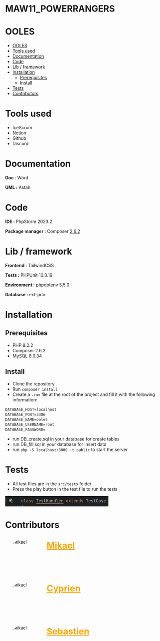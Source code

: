 # MAW11_POWERRANGERS
# OOLES

<!-- TOC -->
* [OOLES](#ooles)
* [Tools used](#tools-used)
* [Documentation](#documentation)
* [Code](#code)
* [Lib / framework](#lib--framework)
* [Installation](#installation)
  * [Prerequisites](#prerequisites)
  * [Install](#install)
* [Tests](#tests)
* [Contributors](#contributors)
<!-- TOC -->

# Tools used

- IceScrum
- Notion
- Github
- Discord

# Documentation

**Doc** : Word

**UML :** Astah

# Code

**IDE :** PhpStorm 2023.2

**Package manager :** Composer [2.6.2](https://getcomposer.org/download/)

# Lib / framework

**Frontend :** TailwindCSS

**Tests :** PHPUnit 10.0.19

**Environment :** phpdotenv 5.5.0

**Database :** ext-pdo

# Installation

## Prerequisites

- PHP 8.2.2
- Composer 2.6.2
- MySQL 8.0.34

## Install

- Clone the repository
- Run `composer install`
- Create a `.env` file at the root of the project and fill it with the following information:

```
DATABASE_HOST=localhost
DATABASE_PORT=3306
DATABASE_NAME=ooles
DATABASE_USERNAME=root
DATABASE_PASSWORD=
```

- run DB_create.sql in your database for create tables
- run DB_fill.sql in your database for insert data
- run `php -S localhost:8000 -t public` to start the server

# Tests

- All test files are in the `src/tests` folder
- Press the play button in the test file to run the tests

![img.png](doc/testExemple.png)

# Contributors

<div style="display: flex">
<img alt="Mikael" height="100" style="border-radius: 50%; margin: 10px;" src="https://avatars.githubusercontent.com/u/142777949?v=4" width="100"/>
<a href="https://github.com/JuilletMikael" style="color: orange"><h1 style="margin: 13px">Mikael</h1></a>
</div>
<br>
<div style="display: flex">
<img alt="Mikael" height="100" style="border-radius: 50%; margin: 10px;" src="https://avatars.githubusercontent.com/u/61788240?v=4" width="100"/>
<a href="https://github.com/Cyprien-png" style="color: orange"><h1 style="margin: 13px">Cyprien</h1></a>
</div>
<br>
<div style="display: flex">
<img alt="Mikael" height="100" style="border-radius: 50%; margin: 10px;" src="https://avatars.githubusercontent.com/u/87908481?v=4" width="100"/>
<a href="https://github.com/Sebastien-Moraz" style="color: orange"><h1 style="margin: 13px">Sebastien</h1></a>
</div>
